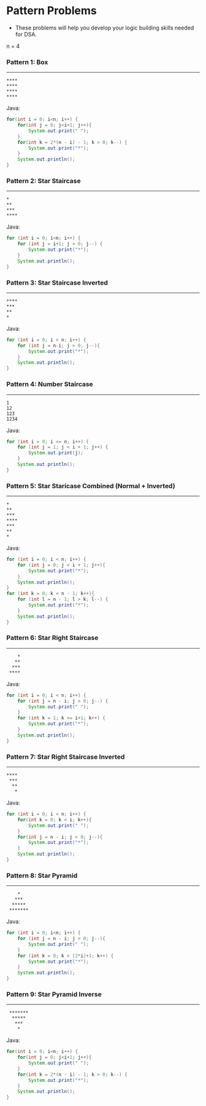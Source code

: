 # Pattern Problems
- These problems will help you develop your logic building skills needed for DSA.

n = 4

### Pattern 1: Box
---
````
****
****
****
****
````

Java:

````java
for(int i = 0; i<n; i++) {
    for(int j = 0; j<i+1; j++){
        System.out.print(" ");
    }
    for(int k = 2*(n - i) - 1; k > 0; k--) {
        System.out.print("*");
    }
    System.out.println();
}
````

### Pattern 2: Star Staircase
---
````
*
**
***
****
````

Java:

````java
for (int i = 0; i<n; i++) {
    for (int j = i+1; j > 0; j--) {
        System.out.print("*");
    }
    System.out.println();
}
````

### Pattern 3: Star Staircase Inverted
---
````
****
***
**
*
````

Java:

````java
for (int i = 0; i < n; i++) {
    for (int j = n-i; j > 0; j--){
        System.out.print("*");
    }
    System.out.println();
}
````

### Pattern 4: Number Staircase
---
````
1
12
123
1234
````

Java:

````java
for (int i = 0; i <= n; i++) {
    for (int j = 1; j < i + 1; j++) {
        System.out.print(j);
    }
    System.out.println();
}
````

### Pattern 5: Star Staricase Combined (Normal + Inverted)
---
````
*
**
***
****
***
**
*
````

Java:

````java
for (int i = 0; i < n; i++) {
    for (int j = 0; j < i + 1; j++){
        System.out.print("*");
    }
    System.out.println();
}
for (int k = 0; k < n - 1; k++){
    for (int l = n - 1; l > k; l--) {
        System.out.print("*");
    }
    System.out.println();
}
````

### Pattern 6: Star Right Staircase
---
````
    *
   **
  ***
 ****
````

Java:

````java
for (int i = 0; i < n; i++) {
    for (int j = n - i; j > 0; j--) {
        System.out.print(" ");
    }
    for (int k = 1; k <= i+1; k++) {
        System.out.print("*");
    }
    System.out.println();
}
````
### Pattern 7: Star Right Staircase Inverted
---
````
****
 ***
  **
   *
````

Java:

````java
for (int i = 0; i < n; i++) {
    for(int k = 0; k < i; k++){
        System.out.print(" ");
    }
    for(int j = n - i; j > 0; j--){
        System.out.print("*");
    }
    System.out.println();
}
````

### Pattern 8: Star Pyramid
---
````
    *
   ***
  *****
 *******
````

Java:

````java
for (int i = 0; i<n; i++) {
    for (int j = n - i; j > 0; j--){
        System.out.print(" ");
    }
    for (int k = 0; k < (2*i)+1; k++) {
        System.out.print("*");
    }
    System.out.println();
}
````
### Pattern 9: Star Pyramid Inverse
---
````
 *******
  *****
   ***
    *
````

Java:

````java
for(int i = 0; i<n; i++) {
    for(int j = 0; j<i+1; j++){
        System.out.print(" ");
    }
    for(int k = 2*(n - i) - 1; k > 0; k--) {
        System.out.print("*");
    }
    System.out.println();
}
````

